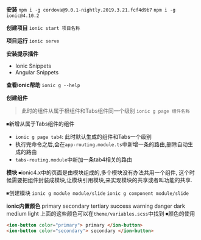 **安装**
`npm i -g cordova@9.0.1-nightly.2019.3.21.fcf4d9b7`
`npm i -g ionic@4.10.2`

**创建项目**
`ionic start 项目名称`

**项目运行**
`ionic serve`

**安装提示插件**
+ Ionic Snippets
+ Angular Snippets

**查看ionic帮助**
`ionic g --help`

**创建组件**
> 此时的组件从属于根组件和Tabs组件同一个级别
`ionic g page 组件名称`

⏹新增从属于Tabs组件的组件
+ `ionic g page tab4`: 此时默认生成的组件和Tabs一个级别
+ 执行完命令之后,会在`app-routing.module.ts`中新增一条的路由,删除自动生成的路由
+ `tabs-routing.module`中新加一条tab4相关的路由

**模块**
⏹ionic4.x中的页面是由模块组成的,多个模块没有办法共用一个组件,
这个时候需要把组件封装成模块,让模块引用模块,来实现模块的共享或者叫功能的共享.

⏹创建模块
`ionic g module module/slide`
`ionic g component module/slide`

**ionic内置颜色**
primary secondary tertiary success warning danger dark medium light
上面的这些颜色可以在`theme/variables.scss`中找到
⏹颜色的使用
```html
<ion-button color="primary"> primary </ion-button>
<ion-button color="secondary"> secondary </ion-button>
```




